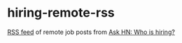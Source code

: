 # hiring-remote-rss
[RSS feed](https://us-central1-hiring-remote.cloudfunctions.net/rss) of remote job posts from [Ask HN: Who is hiring?](https://news.ycombinator.com/submitted?id=whoishiring)
